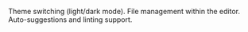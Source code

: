
Theme switching (light/dark mode).
File management within the editor.
Auto-suggestions and linting support.
